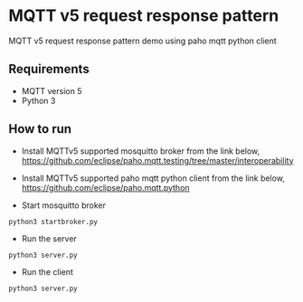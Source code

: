 # MQTT v5 request response pattern
MQTT v5 request response pattern demo using paho mqtt python client

## Requirements

- MQTT version 5
- Python 3

## How to run

- Install MQTTv5 supported mosquitto broker from the link below,
https://github.com/eclipse/paho.mqtt.testing/tree/master/interoperability

- Install MQTTv5 supported paho mqtt python client from the link below,
https://github.com/eclipse/paho.mqtt.python

- Start mosquitto broker

`` python3 startbroker.py ``

- Run the server

`` python3 server.py ``

- Run the client

`` python3 server.py ``
